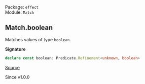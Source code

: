 Package: `effect`<br />
Module: `Match`<br />

## Match.boolean

Matches values of type `boolean`.

**Signature**

```ts
declare const boolean: Predicate.Refinement<unknown, boolean>
```

[Source](https://github.com/Effect-TS/effect/tree/main/packages/effect/src/Match.ts#L984)

Since v1.0.0